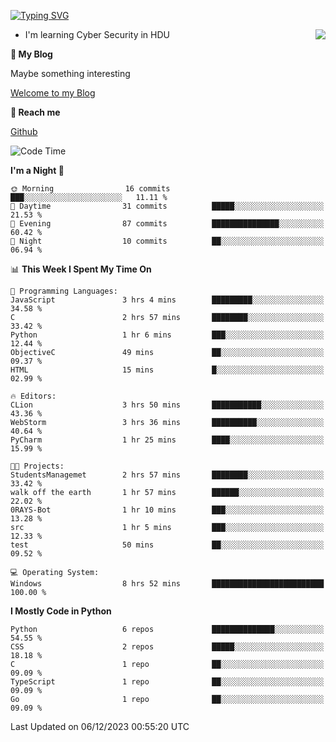 [![Typing SVG](https://readme-typing-svg.herokuapp.com?font=Fira+Code&pause=1000&random=false&width=450&height=60&lines=Hello+%F0%9F%91%8B%F0%9F%8F%BB;I'm+JBNRZ)](https://git.io/typing-svg)

<a href="#">
  <img align="right" src="https://github-readme-stats.vercel.app/api?username=JBNRZ&show_icons=true&bg_color=15,f2f7fd,E0EAFC" />
</a>

- I'm learning Cyber Security in HDU

 **🌱 My Blog**

Maybe something interesting

[Welcome to my Blog](https://jbnrz.com.cn/)

 **💬 Reach me** 

[Github](https://github.com/JBNRZ)


<!--START_SECTION:waka-->
![Code Time](http://img.shields.io/badge/Code%20Time-149%20hrs%2015%20mins-blue)

**I'm a Night 🦉** 

```text
🌞 Morning                16 commits          ███░░░░░░░░░░░░░░░░░░░░░░   11.11 % 
🌆 Daytime                31 commits          █████░░░░░░░░░░░░░░░░░░░░   21.53 % 
🌃 Evening                87 commits          ███████████████░░░░░░░░░░   60.42 % 
🌙 Night                  10 commits          ██░░░░░░░░░░░░░░░░░░░░░░░   06.94 % 
```


📊 **This Week I Spent My Time On** 

```text
💬 Programming Languages: 
JavaScript               3 hrs 4 mins        █████████░░░░░░░░░░░░░░░░   34.58 % 
C                        2 hrs 57 mins       ████████░░░░░░░░░░░░░░░░░   33.42 % 
Python                   1 hr 6 mins         ███░░░░░░░░░░░░░░░░░░░░░░   12.44 % 
ObjectiveC               49 mins             ██░░░░░░░░░░░░░░░░░░░░░░░   09.37 % 
HTML                     15 mins             █░░░░░░░░░░░░░░░░░░░░░░░░   02.99 % 

🔥 Editors: 
CLion                    3 hrs 50 mins       ███████████░░░░░░░░░░░░░░   43.36 % 
WebStorm                 3 hrs 36 mins       ██████████░░░░░░░░░░░░░░░   40.64 % 
PyCharm                  1 hr 25 mins        ████░░░░░░░░░░░░░░░░░░░░░   15.99 % 

🐱‍💻 Projects: 
StudentsManagemet        2 hrs 57 mins       ████████░░░░░░░░░░░░░░░░░   33.42 % 
walk off the earth       1 hr 57 mins        ██████░░░░░░░░░░░░░░░░░░░   22.02 % 
0RAYS-Bot                1 hr 10 mins        ███░░░░░░░░░░░░░░░░░░░░░░   13.28 % 
src                      1 hr 5 mins         ███░░░░░░░░░░░░░░░░░░░░░░   12.33 % 
test                     50 mins             ██░░░░░░░░░░░░░░░░░░░░░░░   09.52 % 

💻 Operating System: 
Windows                  8 hrs 52 mins       █████████████████████████   100.00 % 
```

**I Mostly Code in Python** 

```text
Python                   6 repos             ██████████████░░░░░░░░░░░   54.55 % 
CSS                      2 repos             █████░░░░░░░░░░░░░░░░░░░░   18.18 % 
C                        1 repo              ██░░░░░░░░░░░░░░░░░░░░░░░   09.09 % 
TypeScript               1 repo              ██░░░░░░░░░░░░░░░░░░░░░░░   09.09 % 
Go                       1 repo              ██░░░░░░░░░░░░░░░░░░░░░░░   09.09 % 
```




 Last Updated on 06/12/2023 00:55:20 UTC
<!--END_SECTION:waka-->
